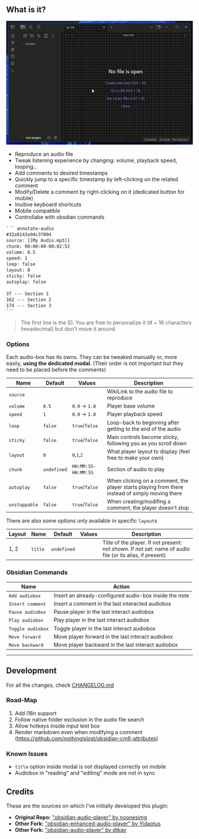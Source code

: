 ## What is it?

![Preview GIF](static/preview2.gif)

-   Reproduce an audio file
-   Tweak listening experience by changing: volume, playback speed, looping...
-   Add comments to desired timestamps
-   Quickly jump to a specific timestamp by left-clicking on the related comment
-   Modify/Delete a comment by right-clicking on it (dedicated button for mobile)
-   Inuitive keyboard shortcuts
-   Mobile compatible
-   Controllabe with obsdian commands

````
``` annotate-audio
#32a9143a94c3700d
source: [[My Audio.mp3]]
chunk: 00:00:00-00:02:52
volume: 0.5
speed: 1
loop: false
layout: 0
sticky: false
autoplay: false

37 --- Section 1
162 --- Section 2
174 --- Section 3
```
````

> The first line is the ID. You are free to personalize it (# + 16 characters hexadecimal) but don't move it around

### Options

Each audio-box has its owns. They can be tweaked manually or, more easily, **using the dedicated modal**.
(Their order is not important but they need to be placed before the comments)

| Name          | Default     | Values              | Description                                                                                     |
| ------------- | ----------- | ------------------- | ----------------------------------------------------------------------------------------------- |
| `source`      |             |                     | WikiLink to the audio file to reproduce                                                         |
| `volume`      | `0.5`       | `0.0` → `1.0`       | Player base volume                                                                              |
| `speed`       | `1`         | `0.0` → `1.0`       | Player playback speed                                                                           |
| `loop`        | `false`     | `true`/`false`      | Loop-back to beginning after getting to the end of the audio                                    |
| `sticky`      | `false`     | `true`/`false`      | Main controls become sticky, following you as you scroll down                                   |
| `layout`      | `0`         | `0`,`1`,`2`         | What player layout to display (feel free to make your own)                                      |
| `chunk`       | `undefined` | `HH:MM:SS-HH:MM:SS` | Section of audio to play                                                                        |
| `autoplay`    | `false`     | `true`/`false`      | When clicking on a comment, the player starts playing from there instead of simply moving there |
| `unstoppable` | `false`     | `true`/`false`      | When creating/modifing a comment, the player doesn't stop                                       |

There are also some options only available in specific `layout`s

| Layout | Name    | Default     | Values | Description                                                                                               |
| ------ | ------- | ----------- | ------ | --------------------------------------------------------------------------------------------------------- |
| 1, 2   | `title` | `undefined` |        | Title of the player. If not present: not shown. If not set: name of audio file (or its alias, if present) |

### Obsidian Commands

| Name              | Action                                                 |
| ----------------- | ------------------------------------------------------ |
| `Add audiobox`    | Insert an already-configured audio-box inside the note |
| `Insert comment`  | Insert a comment in the last interacted audiobox       |
| `Pause audiobox`  | Pause player in the last interact audiobox             |
| `Play audiobox`   | Play player in the last interact audiobox              |
| `Toggle audiobox` | Toggle player in the last interact audiobox            |
| `Move forward`    | Move player forward in the last interact audiobox      |
| `Move backward`   | Move player backward in the last interact audiobox     |

---

## Development

For all the changes, check [CHANGELOG.md](https://github.com/12-VidE/annotate-audio/blob/master/CHANGELOG.md)

### Road-Map

1. Add i18n support
2. Follow native folder exclusion in the audio file search
3. Allow hotkeys inside input text box
4. Render markdown even when modifying a comment (https://github.com/nothingislost/obsidian-cm6-attributes)

### Known Issues

-   `title` option inside modal is not displayed correctly on mobile
-   Audiobox in "reading" and "editing" mode are not in sync

## Credits

These are the sources on which I've initially developed this plugin:

-   **Original Repo:** ["obsidian-audio-player" by noonesimg](https://github.com/noonesimg/obsidian-audio-player)
-   **Other Fork:** ["obsidian-enhanced-audio-player" by Yidaotus](https://github.com/Yidaotus/obsidian-enhanced-audio-player)
-   **Other Fork:** ["obsidian-audio-player" by dtkav](https://github.com/dtkav/obsidian-audio-player)
